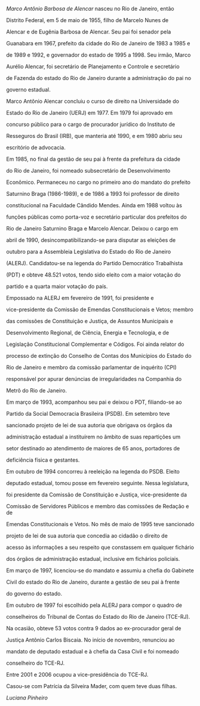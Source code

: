 

*Marco Antônio Barbosa de Alencar* nasceu no Rio de Janeiro, então

Distrito Federal, em 5 de maio de 1955, filho de Marcelo Nunes de

Alencar e de Eugênia Barbosa de Alencar. Seu pai foi senador pela

Guanabara em 1967, prefeito da cidade do Rio de Janeiro de 1983 a 1985 e

de 1989 e 1992, e governador do estado de 1995 a 1998. Seu irmão, Marco

Aurélio Alencar, foi secretário de Planejamento e Controle e secretário

de Fazenda do estado do Rio de Janeiro durante a administração do pai no

governo estadual.



Marco Antônio Alencar concluiu o curso de direito na Universidade do

Estado do Rio de Janeiro (UERJ) em 1977. Em 1979 foi aprovado em

concurso público para o cargo de procurador jurídico do Instituto de

Resseguros do Brasil (IRB), que manteria até 1990, e em 1980 abriu seu

escritório de advocacia.



Em 1985, no final da gestão de seu pai à frente da prefeitura da cidade

do Rio de Janeiro, foi nomeado subsecretário de Desenvolvimento

Econômico. Permaneceu no cargo no primeiro ano do mandato do prefeito

Saturnino Braga (1986-1989), e de 1986 a 1993 foi professor de direito

constitucional na Faculdade Cândido Mendes. Ainda em 1988 voltou às

funções públicas como porta-voz e secretário particular dos prefeitos do

Rio de Janeiro Saturnino Braga e Marcelo Alencar. Deixou o cargo em

abril de 1990, desincompatibilizando-se para disputar as eleições de

outubro para a Assembleia Legislativa do Estado do Rio de Janeiro

(ALERJ). Candidatou-se na legenda do Partido Democrático Trabalhista

(PDT) e obteve 48.521 votos, tendo sido eleito com a maior votação do

partido e a quarta maior votação do país.



Empossado na ALERJ em fevereiro de 1991, foi presidente e

vice-presidente da Comissão de Emendas Constitucionais e Vetos; membro

das comissões de Constituição e Justiça, de Assuntos Municipais e

Desenvolvimento Regional, de Ciência, Energia e Tecnologia, e de

Legislação Constitucional Complementar e Códigos. Foi ainda relator do

processo de extinção do Conselho de Contas dos Municípios do Estado do

Rio de Janeiro e membro da comissão parlamentar de inquérito (CPI)

responsável por apurar denúncias de irregularidades na Companhia do

Metrô do Rio de Janeiro.



Em março de 1993, acompanhou seu pai e deixou o PDT, filiando-se ao

Partido da Social Democracia Brasileira (PSDB). Em setembro teve

sancionado projeto de lei de sua autoria que obrigava os órgãos da

administração estadual a instituírem no âmbito de suas repartições um

setor destinado ao atendimento de maiores de 65 anos, portadores de

deficiência física e gestantes.



Em outubro de 1994 concorreu à reeleição na legenda do PSDB. Eleito

deputado estadual, tomou posse em fevereiro seguinte. Nessa legislatura,

foi presidente da Comissão de Constituição e Justiça, vice-presidente da

Comissão de Servidores Públicos e membro das comissões de Redação e de

Emendas Constitucionais e Vetos. No mês de maio de 1995 teve sancionado

projeto de lei de sua autoria que concedia ao cidadão o direito de

acesso às informações a seu respeito que constassem em qualquer fichário

dos órgãos de administração estadual, inclusive em fichários policiais.

Em março de 1997, licenciou-se do mandato e assumiu a chefia do Gabinete

Civil do estado do Rio de Janeiro, durante a gestão de seu pai à frente

do governo do estado.



Em outubro de 1997 foi escolhido pela ALERJ para compor o quadro de

conselheiros do Tribunal de Contas do Estado do Rio de Janeiro (TCE-RJ).

Na ocasião, obteve 53 votos contra 9 dados ao ex-procurador geral de

Justiça Antônio Carlos Biscaia. No início de novembro, renunciou ao

mandato de deputado estadual e à chefia da Casa Civil e foi nomeado

conselheiro do TCE-RJ.



Entre 2001 e 2006 ocupou a vice-presidência do TCE-RJ.



Casou-se com Patrícia da Silveira Mader, com quem teve duas filhas.



*Luciana Pinheiro*




